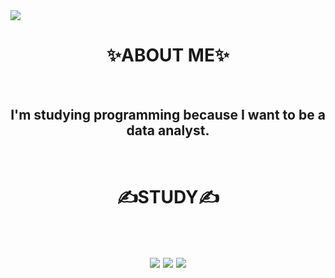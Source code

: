 <img src="https://capsule-render.vercel.app/api?type=wave&color=abdbe3&height=300&section=header&text=💕Dasom%20Lee💕&fontSize=90" />


<h1 align='center'>
✨ABOUT ME✨</h1></br>
<h2 align='center'>I'm studying programming because I want to be a data analyst.</h2></br>


<h1 align='center'>✍STUDY✍</h1></br>
<h2 align='center'>
<img src="https://img.shields.io/badge/Python-3766AB?style=flat-square&logo=Python&logoColor=white"/></a>
<img src="https://img.shields.io/badge/R-276DC3?style=flat-square&logo=Python&logoColor=white"/></a>
<img src="https://img.shields.io/badge/MySQL-4479A1?style=flat-square&logo=Python&logoColor=white"/></a></h2></br>


<!--
**somidaaa/somidaaa** is a ✨ _special_ ✨ repository because its `README.md` (this file) appears on your GitHub profile.


